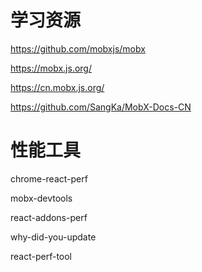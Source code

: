 # 学习资源

https://github.com/mobxjs/mobx

https://mobx.js.org/

https://cn.mobx.js.org/

https://github.com/SangKa/MobX-Docs-CN

# 性能工具

chrome-react-perf

mobx-devtools

react-addons-perf

why-did-you-update

react-perf-tool
